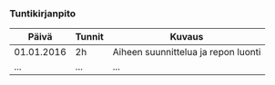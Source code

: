 ### Tuntikirjanpito
   Päivä   | Tunnit | Kuvaus
---------- | ------ | ------
01.01.2016 |   2h   | Aiheen suunnittelua ja repon luonti
...        | ...    | ...
